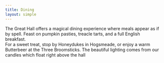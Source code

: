 ```yaml
---
title: Dining
layout: simple
---
```


The Great Hall offers a magical dining experience where meals appear as if by spell. 
Feast on pumpkin pasties, treacle tarts, and a full English breakfast.  
For a sweet treat, stop by Honeydukes in Hogsmeade, or enjoy a warm Butterbeer at the Three Broomsticks.
The beautiful lighting comes from our candles which float right above the hall